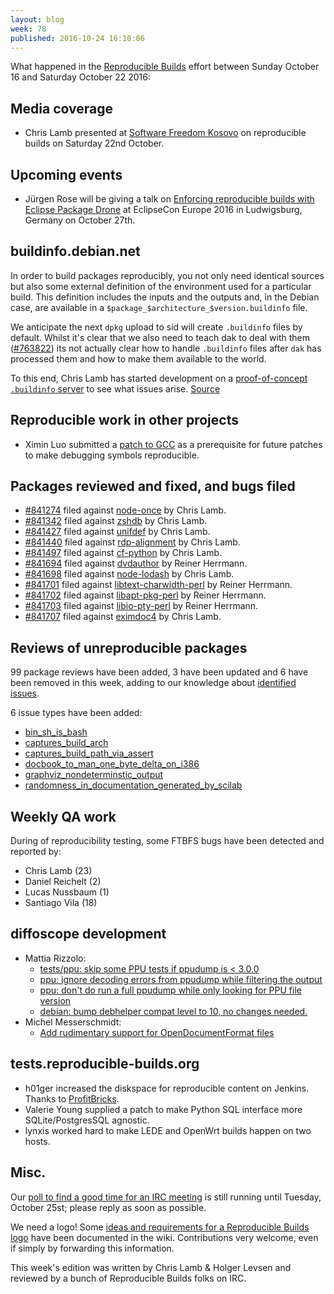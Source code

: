 ```yaml
---
layout: blog
week: 78
published: 2016-10-24 16:10:06
---
```


What happened in the [Reproducible
Builds](https://wiki.debian.org/ReproducibleBuilds) effort between Sunday October 16 and Saturday October 22 2016:

Media coverage
--------------

- Chris Lamb presented at [Software Freedom Kosovo](http://sfk.flossk.org/sfk16/) on reproducible builds on Saturday 22nd October.

Upcoming events
---------------

- Jürgen Rose will be giving a talk on [Enforcing reproducible builds with Eclipse Package Drone](https://www.eclipsecon.org/europe2016/session/enforcing-reproducible-builds-eclipse-package-drone) at EclipseCon Europe 2016 in Ludwigsburg, Germany on October 27th.

buildinfo.debian.net
--------------------

In order to build packages reproducibly, you not only need identical sources but also some external definition of the environment used for a particular build. This definition includes the inputs and the outputs and, in the Debian case, are available in a ``$package_$architecture_$version.buildinfo`` file.

We anticipate the next ``dpkg`` upload to sid will create ``.buildinfo`` files by default. Whilst it's clear that we also need to teach dak to deal with them ([#763822](https://bugs.debian.org/763822)) its not actually clear how to handle ``.buildinfo`` files after ``dak`` has processed them and how to make them available to the world.

To this end, Chris Lamb has started development on a [proof-of-concept ``.buildinfo`` server](https://buildinfo.debian.net/) to see what issues arise. [Source](https://github.com/lamby/buildinfo.debian.net)


Reproducible work in other projects
-----------------------------------

- Ximin Luo submitted a [patch to GCC](https://gcc.gnu.org/ml/gcc-patches/2016-10/msg01338.html) as a prerequisite for future patches to make debugging symbols reproducible.

Packages reviewed and fixed, and bugs filed
-------------------------------------------

* [#841274](https://bugs.debian.org/841274) filed against [node-once](https://tracker.debian.org/pkg/node-once) by Chris Lamb.
* [#841342](https://bugs.debian.org/841342) filed against [zshdb](https://tracker.debian.org/pkg/zshdb) by Chris Lamb.
* [#841427](https://bugs.debian.org/841427) filed against [unifdef](https://tracker.debian.org/pkg/unifdef) by Chris Lamb.
* [#841440](https://bugs.debian.org/841440) filed against [rdp-alignment](https://tracker.debian.org/pkg/rdp-alignment) by Chris Lamb.
* [#841497](https://bugs.debian.org/841497) filed against [cf-python](https://tracker.debian.org/pkg/cf-python) by Chris Lamb.
* [#841694](https://bugs.debian.org/841694) filed against [dvdauthor](https://tracker.debian.org/pkg/dvdauthor) by Reiner Herrmann.
* [#841698](https://bugs.debian.org/841698) filed against [node-lodash](https://tracker.debian.org/pkg/node-lodash) by Chris Lamb.
* [#841701](https://bugs.debian.org/841701) filed against [libtext-charwidth-perl](https://tracker.debian.org/pkg/libtext-charwidth-perl) by Reiner Herrmann.
* [#841702](https://bugs.debian.org/841702) filed against [libapt-pkg-perl](https://tracker.debian.org/pkg/libapt-pkg-perl) by Reiner Herrmann.
* [#841703](https://bugs.debian.org/841703) filed against [libio-pty-perl](https://tracker.debian.org/pkg/libio-pty-perl) by Reiner Herrmann.
* [#841707](https://bugs.debian.org/841707) filed against [eximdoc4](https://tracker.debian.org/pkg/eximdoc4) by Chris Lamb.

Reviews of unreproducible packages
----------------------------------

99 package reviews have been added, 3 have been updated and 6 have been removed in this week,
adding to our knowledge about [identified issues](https://tests.reproducible-builds.org/debian/index_issues.html).

6 issue types have been added:

- [bin\_sh\_is\_bash](https://salsa.debian.org/reproducible-builds/reproducible-notes/commit/ece60f7)
- [captures\_build\_arch](https://salsa.debian.org/reproducible-builds/reproducible-notes/commit/94c4798)
- [captures\_build\_path\_via\_assert](https://salsa.debian.org/reproducible-builds/reproducible-notes/commit/ea213c5)
- [docbook\_to\_man\_one\_byte\_delta\_on\_i386](https://salsa.debian.org/reproducible-builds/reproducible-notes/commit/b570955)
- [graphviz\_nondeterminstic\_output](https://salsa.debian.org/reproducible-builds/reproducible-notes/commit/0da7749)
- [randomness\_in\_documentation\_generated\_by\_scilab](https://salsa.debian.org/reproducible-builds/reproducible-notes/commit/d9fd481)

Weekly QA work
--------------

During of reproducibility testing, some FTBFS bugs have been detected and
reported by:

 - Chris Lamb (23)
 - Daniel Reichelt (2)
 - Lucas Nussbaum (1)
 - Santiago Vila (18)

diffoscope development
----------------------

- Mattia Rizzolo:
  - [tests/ppu: skip some PPU tests if ppudump is < 3.0.0](https://salsa.debian.org/reproducible-builds/diffoscope/commit/b887c6b)
  - [ppu: ignore decoding errors from ppudump while filtering the output](https://salsa.debian.org/reproducible-builds/diffoscope/commit/5e1d431)
  - [ppu: don't do run a full ppudump while only looking for PPU file version](https://salsa.debian.org/reproducible-builds/diffoscope/commit/32b916d)
  - [debian: bump debhelper compat level to 10, no changes needed.](https://salsa.debian.org/reproducible-builds/diffoscope/commit/ed3deee)
- Michel Messerschmidt:
  - [Add rudimentary support for OpenDocumentFormat files](https://salsa.debian.org/reproducible-builds/diffoscope/commit/5ddf660)

tests.reproducible-builds.org
-----------------------

- h01ger increased the diskspace for reproducible content on Jenkins. Thanks to [ProfitBricks](https://www.profitbricks.com/).
- Valerie Young supplied a patch to make Python SQL interface more SQLite/PostgresSQL agnostic.
- lynxis worked hard to make LEDE and OpenWrt builds happen on two hosts.

Misc.
-----

Our [poll to find a good time for an IRC meeting](https://lists.alioth.debian.org/pipermail/reproducible-builds/Week-of-Mon-20161017/007298.html) is still running until Tuesday, October 25st; please reply as soon as possible.

We need a logo! Some [ideas and requirements for a Reproducible Builds logo](https://wiki.debian.org/ReproducibleBuilds/Logo) have been documented in the wiki. Contributions very welcome, even if simply by forwarding this information.

This week's edition was written by Chris Lamb & Holger Levsen and reviewed by a bunch of Reproducible Builds folks on IRC.
